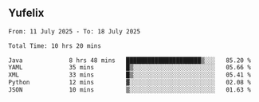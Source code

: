 ## Yufelix

<!--START_SECTION:waka-->

```txt
From: 11 July 2025 - To: 18 July 2025

Total Time: 10 hrs 20 mins

Java             8 hrs 48 mins   █████████████████████▒░░░   85.20 %
YAML             35 mins         █▒░░░░░░░░░░░░░░░░░░░░░░░   05.66 %
XML              33 mins         █▒░░░░░░░░░░░░░░░░░░░░░░░   05.41 %
Python           12 mins         ▓░░░░░░░░░░░░░░░░░░░░░░░░   02.08 %
JSON             10 mins         ▒░░░░░░░░░░░░░░░░░░░░░░░░   01.63 %
```

<!--END_SECTION:waka-->


